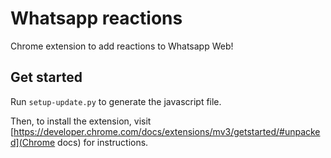 # Whatsapp reactions

Chrome extension to add reactions to Whatsapp Web!

## Get started
Run `setup-update.py` to generate the javascript file.

Then, to install the extension, visit [https://developer.chrome.com/docs/extensions/mv3/getstarted/#unpacked](Chrome docs) for instructions.
